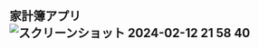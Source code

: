 ## 家計簿アプリ<br>![スクリーンショット 2024-02-12 21 58 40](https://github.com/Haya0502/sample-app/assets/100024971/76e484be-b521-475c-a731-38decb3e7726)
